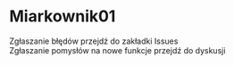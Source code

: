 # Miarkownik01
Zgłaszanie błędów przejdź do zakładki Issues<br>
Zgłaszanie pomysłów na nowe funkcje przejdź do dyskusji<br>


